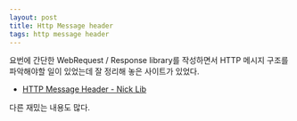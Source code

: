 ```yaml
---
layout: post
title: Http Message header
tags: http message header
---
```


요번에 간단한 WebRequest / Response library를 작성하면서 HTTP 메시지 구조를 파악해야할 일이 있었는데 잘 정리해 놓은 사이트가 있었다.

* [HTTP Message Header - Nick Lib](http://www.nicklib.com/network/279)

다른 재밌는 내용도 많다.